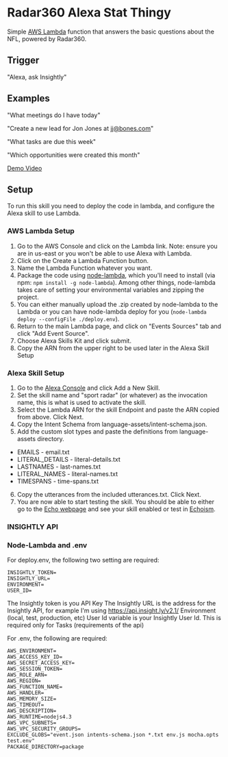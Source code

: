 Radar360 Alexa Stat Thingy
===================

Simple [AWS Lambda](http://aws.amazon.com/lambda) function that answers the basic questions about the NFL, powered by Radar360.

## Trigger

"Alexa, ask Insightly"

## Examples

"What meetings do I have today"

"Create a new lead for Jon Jones at jj@bones.com"

"What tasks are due this week"

"Which opportunities were created this month"

[Demo Video]()

## Setup
To run this skill you need to deploy the code in lambda, and configure the Alexa skill to use Lambda. 

### AWS Lambda Setup
1. Go to the AWS Console and click on the Lambda link. Note: ensure you are in us-east or you won't be able to use Alexa with Lambda.
2. Click on the Create a Lambda Function button.
3. Name the Lambda Function whatever you want.
4. Package the code using [node-lambda](https://www.npmjs.com/package/node-lambda), which you'll need to install (via npm: `npm install -g node-lambda`). Among other things, node-lambda takes care of setting your environmental variables and zipping the project.
5. You can either manually upload the .zip created by node-lambda to the Lambda or you can have node-lambda deploy for you (`node-lambda deploy --configFile ./deploy.env`). 
6. Return to the main Lambda page, and click on "Events Sources" tab and click "Add Event Source".
7. Choose Alexa Skills Kit and click submit.
8. Copy the ARN from the upper right to be used later in the Alexa Skill Setup

### Alexa Skill Setup
1. Go to the [Alexa Console](https://developer.amazon.com/edw/home.html) and click Add a New Skill.
2. Set the skill name and "sport radar" (or whatever) as the invocation name, this is what is used to activate the skill.
3. Select the Lambda ARN for the skill Endpoint and paste the ARN copied from above. Click Next.
4. Copy the Intent Schema from language-assets/intent-schema.json.
5. Add the custom slot types and paste the definitions from language-assets directory.

* EMAILS - email.txt
* LITERAL_DETAILS - literal-details.txt
* LASTNAMES - last-names.txt
* LITERAL_NAMES - literal-names.txt
* TIMESPANS - time-spans.txt

6. Copy the utterances from the included utterances.txt. Click Next.
7. You are now able to start testing the skill. You should be able to either go to the [Echo webpage](http://echo.amazon.com/#skills) and see your skill enabled or test in [Echoism](https://echosim.io/).


### INSIGHTLY API


### Node-Lambda and .env

For deploy.env, the following two setting are required:

```
INSIGHTLY_TOKEN=
INSIGHTLY_URL=
ENVIRONMENT=
USER_ID=

```
The Insightly token is you API Key
The Insightly URL is the address for the Insightly API, for example I'm using https://api.insight.ly/v2.1/
Environment (local, test, production, etc)
User Id variable is your Insightly User Id. This is required only for Tasks (requirements of the api)

For .env, the following are required:

```
AWS_ENVIRONMENT=
AWS_ACCESS_KEY_ID=
AWS_SECRET_ACCESS_KEY=
AWS_SESSION_TOKEN=
AWS_ROLE_ARN=
AWS_REGION=
AWS_FUNCTION_NAME=
AWS_HANDLER=
AWS_MEMORY_SIZE=
AWS_TIMEOUT=
AWS_DESCRIPTION=
AWS_RUNTIME=nodejs4.3
AWS_VPC_SUBNETS=
AWS_VPC_SECURITY_GROUPS=
EXCLUDE_GLOBS="event.json intents-schema.json *.txt env.js mocha.opts test.env"
PACKAGE_DIRECTORY=package
```



